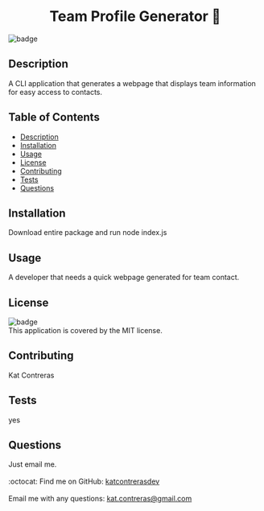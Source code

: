 
<h1 align="center">Team Profile Generator 🚀 </h1>

![badge](https://img.shields.io/badge/license-MIT-brightgreen)<br />
## Description
A CLI application that generates a webpage that displays team information for easy access to contacts. 
## Table of Contents
- [Description](#description)
- [Installation](#installation)
- [Usage](#usage)
- [License](#license)
- [Contributing](#contributing)
- [Tests](#tests)
- [Questions](#questions)
## Installation
Download entire package and run node index.js
## Usage
A developer that needs a quick webpage generated for team contact.
## License
![badge](https://img.shields.io/badge/license-MIT-brightgreen)
<br />
This application is covered by the MIT license. 
## Contributing
Kat Contreras
## Tests
yes
## Questions
Just email me.<br />
<br />
:octocat: Find me on GitHub: [katcontrerasdev](https://github.com/katcontrerasdev)<br />
<br />
Email me with any questions: kat.contreras@gmail.com<br /><br />
